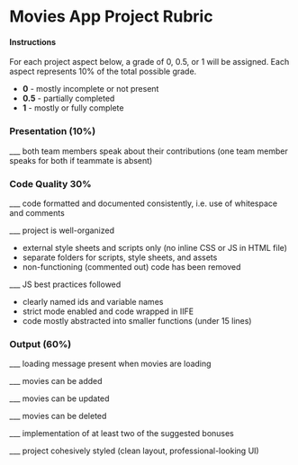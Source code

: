 # Movies App Project Rubric

#### Instructions

For each project aspect below, a grade of 0, 0.5, or 1 will be assigned. Each aspect represents 10% of the total possible grade.

- **0** - mostly incomplete or not present 
- **0.5** - partially completed 
- **1** - mostly or fully complete

### Presentation (10%)

___ both team members speak about their contributions (one team member speaks for both if teammate is absent)


### Code Quality 30%

___ code formatted and documented consistently, i.e. use of whitespace and comments
  
___ project is well-organized

- external style sheets and scripts only (no inline CSS or JS in HTML file)
- separate folders for scripts, style sheets, and assets
- non-functioning (commented out) code has been removed
  
___ JS best practices followed
	
- clearly named ids and variable names
- strict mode enabled and code wrapped in IIFE
- code mostly abstracted into smaller functions (under 15 lines) 


### Output (60%)

___ loading message present when movies are loading

___ movies can be added

___ movies can be updated

___ movies can be deleted

___ implementation of at least two of the suggested bonuses

___ project cohesively styled (clean layout, professional-looking UI)

